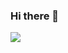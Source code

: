 ### Hi there 👋
<!--[![Readme Card](https://github-readme-stats.vercel.app/api/pin/?username=growtronino&repo=growtron)](https://github.com/growtronino/growtron)
<div>
  <a href="https://github.com/vitormartins1">
  <img height="194em" src="https://github-readme-stats.vercel.app/api?username=vitormartins1&show_icons=true&&include_all_commits=true&count_private=true&title_color=fff&icon_color=79ff97&text_color=9f9f9f&bg_color=151515"/>
  <img height="194em" src="https://github-readme-stats.vercel.app/api/top-langs/?username=vitormartins1&layout=compact&langs_count=8&hide=asp,xslt&title_color=fff&icon_color=79ff97&text_color=9f9f9f&bg_color=151515"/>
</div>-->
<img src="https://github-readme-stats.vercel.app/api/top-langs/?username=vitormartins1&layout=default&langs_count=8&hide=asp,xslt&title_color=fff&icon_color=79ff97&text_color=9f9f9f&bg_color=151515"/>

<!--
**vitormartins1/vitormartins1** is a ✨ _special_ ✨ repository because its `README.md` (this file) appears on your GitHub profile.

Here are some ideas to get you started:

- 🔭 I’m currently working on ...
- 🌱 I’m currently learning ...
- 👯 I’m looking to collaborate on ...
- 🤔 I’m looking for help with ...
- 💬 Ask me about ...
- 📫 How to reach me: ...
- 😄 Pronouns: ...
- ⚡ Fun fact: ...
-->

